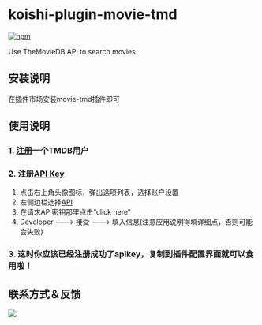 # koishi-plugin-movie-tmd

[![npm](https://img.shields.io/npm/v/koishi-plugin-movie-tmd?style=flat-square)](https://www.npmjs.com/package/koishi-plugin-movie-tmd)

Use TheMovieDB API to search movies

## 安装说明

在插件市场安装movie-tmd插件即可

## 使用说明

### 1. [注册](https://www.themoviedb.org/)一个TMDB用户

### 2. 注册[API Key](https://www.themoviedb.org/settings/api)

1. 点击右上角头像图标，弹出选项列表，选择账户设置
2. 左侧边栏选择[API](https://www.themoviedb.org/settings/api)
3. 在请求API密钥那里点击“click here”
4. Developer ---> 接受 ---> 填入信息(注意应用说明得填详细点，否则可能会失败)

### 3. 这时你应该已经注册成功了apikey，复制到插件配置界面就可以食用啦！

## 联系方式＆反馈

<a href = "http://qm.qq.com/cgi-bin/qm/qr?_wv=1027&k=kW4Mvn1XZsfR_ghZfzdMK0-RlqvSlAFG&authKey=i%2ByfvnYw2qw9Y98RegxyacrannA8z9MEXQ9fICWZb%2FxCxN8atmjox399OWN%2BwR5%2F&noverify=0&group_code=778554862">
<img src = "https://c-ssl.duitang.com/uploads/blog/202301/10/20230110015108_85f5f.jpg">
</a>

